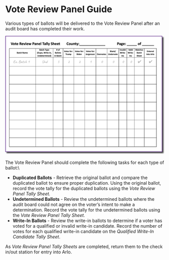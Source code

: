 # Vote Review Panel Guide

Various types of ballots will be delivered to the Vote Review Panel after an audit board has completed their work.

![](../.gitbook/assets/4.png)

The Vote Review Panel should complete the following tasks for each type of ballot:\


* **Duplicated Ballots** - Retrieve the original ballot and compare the duplicated ballot to ensure proper duplication. Using the original ballot, record the vote tally for the duplicated ballots using the _Vote Review Panel Tally Sheet._
* **Undetermined Ballots** - Review the undetermined ballots where the audit board could not agree on the voter’s intent to make a determination. Record the vote tally for the undetermined ballots using the _Vote Review Panel Tally Sheet._
* **Write-In Ballots** - Review the write-in ballots to determine if a voter has voted for a qualified or invalid write-in candidate. Record the number of votes for each qualified write-in candidate on the _Qualified Write-In Candidate Tally Sheet_.

As _Vote Review Panel Tally Sheets_ are completed, return them to the check in/out station for entry into Arlo.
